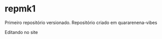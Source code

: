 # repmk1
 Primeiro repositório versionado.
Repositório criado em quararenena-vibes

Editando no site
